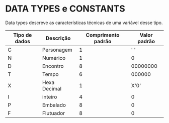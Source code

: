 # DATA TYPES e CONSTANTS

Data types descreve as características técnicas de uma variável desse tipo.

Tipo de dados	| Descrição	| Comprimento padrão |	Valor padrão
------------- | --------- | ------------------ | -----------------
C	            | Personagem	 |    1	           |   ' '
N	            | Numérico	   |    1	           |    0
D	            | Encontro	   |    8	           | 00000000
T	            | Tempo	       |    6	           |  000000
X	            | Hexa Decimal |	  1	           |   X'0'
I 	          | inteiro	     |    4	           |    0
P	            | Embalado	   |    8	           |    0
F	            | Flutuador	   |    8	           |    0


